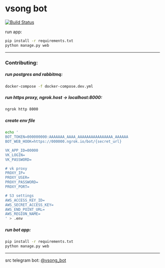 # vsong bot 
[![Build Status](https://cloud.drone.io/api/badges/skar404/vsong_bot/status.svg)](https://cloud.drone.io/skar404/vsong_bot)

run app:
```bash
pip install -r requirements.txt
python manage.py web
```
---

### Contributing:


##### run postgres and rabbitmq:
```bash
docker-compose -f docker-compose.dev.yml
```

##### run https proxy, ngrok.host -> localhost:8000:
```bash
ngrok http 8000
```

##### create env file
```bash
echo '
BOT_TOKEN=000000000:AAAAAAA_AAAA_AAAAAAAAAAAAAAAA_AAAAAA
BOT_WEB_HOOK=https://000000.ngrok.io/bot/{secret_url} 

VK_APP_ID=00000
VK_LOGIN=
VK_PASSWORD=

# vk proxy
PROXY_IP=
PROXY_USER=
PROXY_PASSWORD=
PROXY_PORT=

# S3 settings
AWS_ACCESS_KEY_ID=
AWS_SECRET_ACCESS_KEY=
AWS_END_POINT_URL=
AWS_REGION_NAME=
' > .env
```

##### run bot app: 
```bash
pip install -r requirements.txt
python manage.py web
```

---

src telegram bot: [@vsong_bot](https://telegram.me/vsong_bot)

